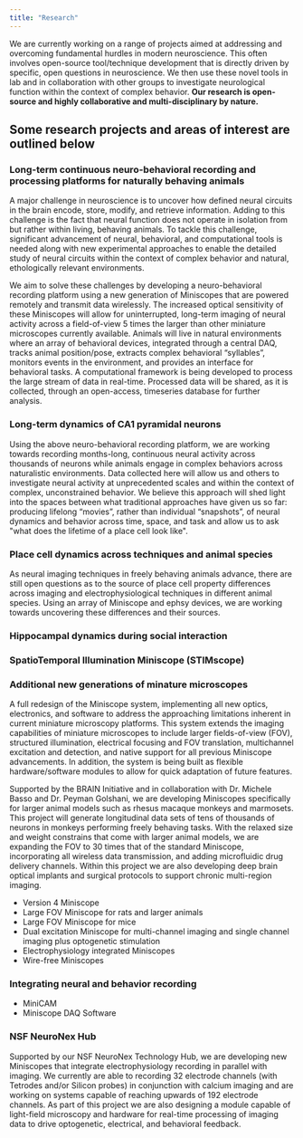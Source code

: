 ```yaml
---
title: "Research"
---
```


We are currently working on a range of projects aimed at addressing and overcoming fundamental hurdles in modern neuroscience. This often involves open-source tool/technique development that is directly driven by specific, open questions in neuroscience. We then use these novel tools in lab and in collaboration with other groups to investigate neurological function within the context of complex behavior. **Our research is open-source and highly collaborative and multi-disciplinary by nature.**

## Some research projects and areas of interest are outlined below
### Long-term continuous neuro-behavioral recording and processing platforms for naturally behaving animals
A major challenge in neuroscience is to uncover how defined neural circuits in the brain encode, store, modify, and retrieve information. Adding to this challenge is the fact that neural function does not operate in isolation from but rather within living, behaving animals. To tackle this challenge, significant advancement of neural, behavioral, and computational tools is needed along with new experimental approaches to enable the detailed study of neural circuits within the context of complex behavior and natural, ethologically relevant environments.

We aim to solve these challenges by developing a neuro-behavioral recording platform using a new generation of Miniscopes that are powered remotely and transmit data wirelessly. The increased optical sensitivity of these Miniscopes will allow for uninterrupted, long-term imaging of neural activity across a field-of-view 5 times the larger than other miniature microscopes currently available. Animals will live in natural environments where an array of behavioral devices, integrated through a central DAQ, tracks animal position/pose, extracts complex behavioral “syllables”, monitors events in the environment, and provides an interface for behavioral tasks. A computational framework is being developed to process the large stream of data in real-time. Processed data will be shared, as it is collected, through an open-access, timeseries database for further analysis.

### Long-term dynamics of CA1 pyramidal neurons
Using the above neuro-behavioral recording platform, we are working towards recording months-long, continuous neural activity across thousands of neurons while animals engage in complex behaviors across naturalistic environments. Data collected here will allow us and others to investigate neural activity at unprecedented scales and within the context of complex, unconstrained behavior. We believe this approach will shed light into the spaces between what traditional approaches have given us so far: producing lifelong “movies”, rather than individual “snapshots”, of neural dynamics and behavior across time, space, and task and allow us to ask "what does the lifetime of a place cell look like".

### Place cell dynamics across techniques and animal species
As neural imaging techniques in freely behaving animals advance, there are still open questions as to the source of place cell property differences across imaging and electrophysiological techniques in different animal species. Using an array of Miniscope and ephsy devices, we are working towards uncovering these differences and their sources. 

### Hippocampal dynamics during social interaction 

### SpatioTemporal Illumination Miniscope (STIMscope)

### Additional new generations of minature microscopes
A full redesign of the Miniscope system, implementing all new optics, electronics, and software to address the approaching limitations inherent in current miniature microscopy platforms. This system extends the imaging capabilities of miniature microscopes to include larger fields-of-view (FOV), structured illumination, electrical focusing and FOV translation, multichannel excitation and detection, and native support for all previous Miniscope advancements. In addition, the system is being built as flexible hardware/software modules to allow for quick adaptation of future features.

Supported by the BRAIN Initiative and in collaboration with Dr. Michele Basso and Dr. Peyman Golshani, we are developing Miniscopes specifically for larger animal models such as rhesus macaque monkeys and marmosets. This project will generate longitudinal data sets of tens of thousands of neurons in monkeys performing freely behaving tasks. With the relaxed size and weight constrains that come with larger animal models, we are expanding the FOV to 30 times that of the standard Miniscope, incorporating all wireless data transmission, and adding microfluidic drug delivery channels. Within this project we are also developing deep brain optical implants and surgical protocols to support chronic multi-region imaging.
* Version 4 Miniscope
* Large FOV Miniscope for rats and larger animals
* Large FOV Miniscope for mice
* Dual excitation Miniscope for multi-channel imaging and single channel imaging plus optogenetic stimulation
* Electrophysiology integrated Miniscopes
* Wire-free Miniscopes

### Integrating neural and behavior recording
* MiniCAM
* Miniscope DAQ Software

### NSF NeuroNex Hub
Supported by our NSF NeuroNex Technology Hub, we are developing new Miniscopes that integrate electrophysiology recording in parallel with imaging. We currently are able to recording 32 electrode channels (with Tetrodes and/or Silicon probes) in conjunction with calcium imaging and are working on systems capable of reaching upwards of 192 electrode channels. As part of this project we are also designing a module capable of light-field microscopy and hardware for real-time processing of imaging data to drive optogenetic, electrical, and behavioral feedback.

